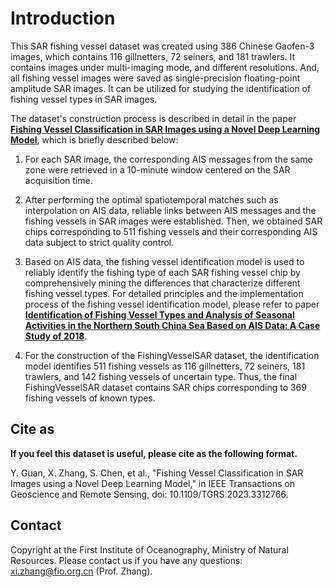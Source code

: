 # Introduction

This SAR fishing vessel dataset was created using 386 Chinese Gaofen-3 images, which contains 116 gillnetters, 72 seiners, and 181 trawlers. It contains images under multi-imaging mode, and different resolutions. And, all fishing vessel images were saved as single-precision floating-point amplitude SAR images. It can be utilized for studying the identification of fishing vessel types in SAR images.

The dataset's construction process is described in detail in the paper[ **Fishing Vessel Classification in SAR Images using a Novel Deep Learning Model**](https://ieeexplore.ieee.org/document/10242360), which is briefly described below:
1. For each SAR image, the corresponding AIS messages from the same zone were retrieved in a 10-minute window centered on the SAR acquisition time.

2. After performing the optimal spatiotemporal matches such as interpolation on AIS data, reliable links between AIS messages and the fishing vessels in SAR images were established. Then, we obtained SAR chips corresponding to 511 fishing vessels and their corresponding AIS data subject to strict quality control.

3. Based on AIS data, the fishing vessel identification model is used to reliably identify the fishing type of each SAR fishing vessel chip by comprehensively mining the differences that characterize different fishing vessel types. For detailed principles and the implementation process of the fishing vessel identification model, please refer to paper[ **Identification of Fishing Vessel Types and Analysis of Seasonal Activities in the Northern South China Sea Based on AIS Data: A Case Study of 2018**](https://www.mdpi.com/2072-4292/13/10/1952).

4. For the construction of the FishingVesselSAR dataset, the identification model identifies 511 fishing vessels as 116 gillnetters, 72 seiners, 181 trawlers, and 142 fishing vessels of uncertain type. Thus, the final FishingVesselSAR dataset contains SAR chips corresponding to 369 fishing vessels of known types.

## Cite as

**If you feel this dataset is useful, please cite as the following format.**

Y. Guan, X. Zhang, S. Chen, et al., "Fishing Vessel Classification in SAR Images using a Novel Deep Learning Model," in IEEE Transactions on Geoscience and Remote Sensing, doi: 10.1109/TGRS.2023.3312766.

## Contact

Copyright at the First Institute of Oceanography, Ministry of Natural Resources.
Please contact us if you have any questions: xi.zhang@fio.org.cn (Prof. Zhang).
